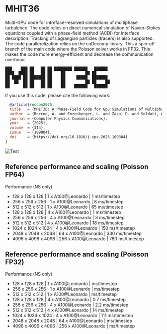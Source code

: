 # MHIT36

Multi-GPU code for intreface-resolved simulations of multiphase turbulence.
The code relies on direct numerical simulation of Navier-Stokes equations coupled with a phase-field method (ACDI) for interface description.
Tracking of Lagrangian particles (tracers) is also supported.
The code parallerelization relies on the cuDecomp library.
This a spin-off branch of the main code where the Poisson solver works in FP32.
This makes the code more energy-efficient and decrease the communication overhead.


~~~text
███    ███ ██   ██ ██ ████████ ██████   ██████       
████  ████ ██   ██ ██    ██         ██ ██              
██ ████ ██ ███████ ██    ██     █████  ███████   
██  ██  ██ ██   ██ ██    ██         ██ ██    ██     
██      ██ ██   ██ ██    ██    ██████   ██████        
~~~


If you use this code, please cite the following work: 
```bibtex
  @article{roccon2025,
  title   = {MHIT36: A Phase-Field Code for Gpu Simulations of Multiphase Homogeneous Isotropic Turbulence},
  author  = {Roccon, A. and Enzenberger, L. and Zaza, D. and Soldati, A.},
  journal = {Computer Physics Communications},
  year    = {2025},
  volume  = {314},
  issue   = {109804},
  doi     = {https://doi.org/10.1016/j.cpc.2025.109804}
}
```

![Test](val/render2.jpg)


## Reference performance and scaling (Poisson FP64)
Performance (NS only)
* 128 x 128 x 128    |   1 x A100@Leonardo  |   1 ms/timestep
* 256 x 256 x 256    |   1 x A100@Leonardo  |   8 ms/timestep
* 512 x 512 x 512    |   1 x A100@Leonardo  |  65 ms/timestep 
* 128 x 128 x 128    |   4 x A100@Leonardo  |   1 ms/timestep
* 256 x 256 x 256    |   4 x A100@Leonardo  |   3 ms/timestep
* 512 x 512 x 512    |   4 x A100@Leonardo  |  18 ms/timestep 
* 1024 x 1024 x 1024 |   4 x A100@Leonardo  | 150 ms/timestep 
* 2048 x 2048 x 2048 |  64 x A100@Leonardo  | 330 ms/timestep
* 4096 x 4096 x 4096 | 256 x A100@Leonardo  | 780 ms/timestep

## Reference performance and scaling (Poisson FP32)
Performance (NS only)
* 128 x 128 x 128    |   1 x A100@Leonardo  |     ms/timestep
* 256 x 256 x 256    |   1 x A100@Leonardo  |     ms/timestep
* 512 x 512 x 512    |   1 x A100@Leonardo  |     ms/timestep 
* 128 x 128 x 128    |   4 x A100@Leonardo  | 0.7 ms/timestep
* 256 x 256 x 256    |   4 x A100@Leonardo  | 2.2 ms/timestep
* 512 x 512 x 512    |   4 x A100@Leonardo  |  14 ms/timestep 
* 1024 x 1024 x 1024 |   4 x A100@Leonardo  | 111 ms/timestep 
* 2048 x 2048 x 2048 |  64 x A100@Leonardo  |     ms/timestep
* 4096 x 4096 x 4096 | 256 x A100@Leonardo  |     ms/timestep

